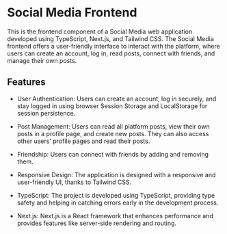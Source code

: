 # Social Media Frontend
This is the frontend component of a Social Media web application developed using TypeScript, Next.js, and Tailwind CSS. The Social Media frontend offers a user-friendly interface to interact with the platform, where users can create an account, log in, read posts, connect with friends, and manage their own posts.

## Features
- User Authentication: Users can create an account, log in securely, and stay logged in using browser Session Storage and LocalStorage for session persistence.

- Post Management: Users can read all platform posts, view their own posts in a profile page, and create new posts. They can also access other users' profile pages and read their posts.

- Friendship: Users can connect with friends by adding and removing them.

- Responsive Design: The application is designed with a responsive and user-friendly UI, thanks to Tailwind CSS.

- TypeScript: The project is developed using TypeScript, providing type safety and helping in catching errors early in the development process.

- Next.js: Next.js is a React framework that enhances performance and provides features like server-side rendering and routing.

